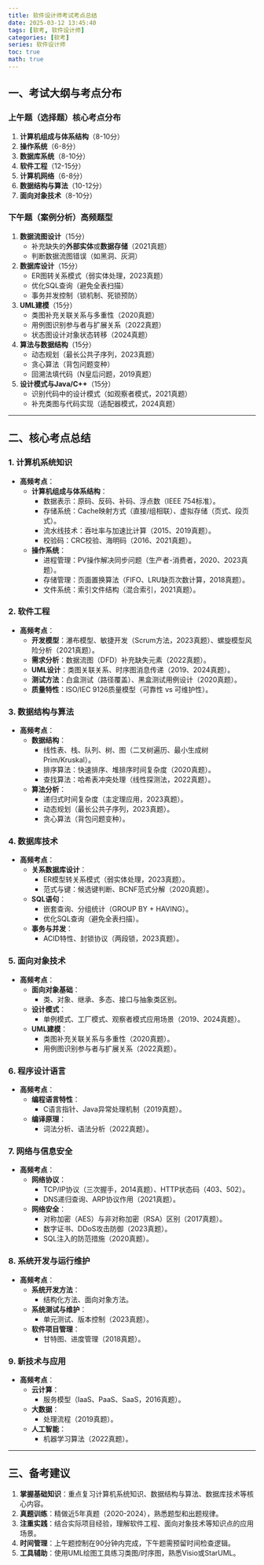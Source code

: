 ```yaml
---
title: 软件设计师考试考点总结
date: 2025-03-12 13:45:40
tags: [软考, 软件设计师]
categories: [软考]
series: 软件设计师
toc: true
math: true
---
```


## 一、考试大纲与考点分布
### 上午题（选择题）核心考点分布
1. **计算机组成与体系结构**（8-10分）
2. **操作系统**（6-8分）
3. **数据库系统**（8-10分）
4. **软件工程**（12-15分）
5. **计算机网络**（6-8分）
6. **数据结构与算法**（10-12分）
7. **面向对象技术**（8-10分）

### 下午题（案例分析）高频题型
1. **数据流图设计**（15分）
   - 补充缺失的**外部实体**或**数据存储**（2021真题）
   - 判断数据流图错误（如黑洞、灰洞）
2. **数据库设计**（15分）
   - ER图转关系模式（弱实体处理，2023真题）
   - 优化SQL查询（避免全表扫描）
   - 事务并发控制（锁机制、死锁预防）
3. **UML建模**（15分）
   - 类图补充关联关系与多重性（2020真题）
   - 用例图识别参与者与扩展关系（2022真题）
   - 状态图设计对象状态转移（2024真题）
4. **算法与数据结构**（15分）
   - 动态规划（最长公共子序列，2023真题）
   - 贪心算法（背包问题变种）
   - 回溯法填代码（N皇后问题，2019真题）
5. **设计模式与Java/C++**（15分）
   - 识别代码中的设计模式（如观察者模式，2021真题）
   - 补充类图与代码实现（适配器模式，2024真题）

---

## 二、核心考点总结
### **1. 计算机系统知识**
- **高频考点**：
    - **计算机组成与体系结构**：
        - 数据表示：原码、反码、补码、浮点数（IEEE 754标准）。
        - 存储系统：Cache映射方式（直接/组相联）、虚拟存储（页式、段页式）。
        - 流水线技术：吞吐率与加速比计算（2015、2019真题）。
        - 校验码：CRC校验、海明码（2016、2021真题）。
    - **操作系统**：
        - 进程管理：PV操作解决同步问题（生产者-消费者，2020、2023真题）。
        - 存储管理：页面置换算法（FIFO、LRU缺页次数计算，2018真题）。
        - 文件系统：索引文件结构（混合索引，2021真题）。

### **2. 软件工程**
- **高频考点**：
    - **开发模型**：瀑布模型、敏捷开发（Scrum方法，2023真题）、螺旋模型风险分析（2021真题）。
    - **需求分析**：数据流图（DFD）补充缺失元素（2022真题）。
    - **UML设计**：类图关联关系、时序图消息传递（2019、2024真题）。
    - **测试方法**：白盒测试（路径覆盖）、黑盒测试用例设计（2020真题）。
    - **质量特性**：ISO/IEC 9126质量模型（可靠性 vs 可维护性）。

### **3. 数据结构与算法**
- **高频考点**：
    - **数据结构**：
        - 线性表、栈、队列、树、图（二叉树遍历、最小生成树Prim/Kruskal）。
        - 排序算法：快速排序、堆排序时间复杂度（2020真题）。
        - 查找算法：哈希表冲突处理（线性探测法，2022真题）。
    - **算法分析**：
        - 递归式时间复杂度（主定理应用，2023真题）。
        - 动态规划（最长公共子序列，2023真题）。
        - 贪心算法（背包问题变种）。

### **4. 数据库技术**
- **高频考点**：
    - **关系数据库设计**：
        - ER模型转关系模式（弱实体处理，2023真题）。
        - 范式与键：候选键判断、BCNF范式分解（2020真题）。
    - **SQL语句**：
        - 嵌套查询、分组统计（GROUP BY + HAVING）。
        - 优化SQL查询（避免全表扫描）。
    - **事务与并发**：
        - ACID特性、封锁协议（两段锁，2023真题）。

### **5. 面向对象技术**
- **高频考点**：
    - **面向对象基础**：
        - 类、对象、继承、多态、接口与抽象类区别。
    - **设计模式**：
        - 单例模式、工厂模式、观察者模式应用场景（2019、2024真题）。
    - **UML建模**：
        - 类图补充关联关系与多重性（2020真题）。
        - 用例图识别参与者与扩展关系（2022真题）。

### **6. 程序设计语言**
- **高频考点**：
    - **编程语言特性**：
        - C语言指针、Java异常处理机制（2019真题）。
    - **编译原理**：
        - 词法分析、语法分析（2022真题）。

### **7. 网络与信息安全**
- **高频考点**：
    - **网络协议**：
        - TCP/IP协议（三次握手，2014真题）、HTTP状态码（403、502）。
        - DNS递归查询、ARP协议作用（2021真题）。
    - **网络安全**：
        - 对称加密（AES）与非对称加密（RSA）区别（2017真题）。
        - 数字证书、DDoS攻击防御（2023真题）。
        - SQL注入的防范措施（2020真题）。

### **8. 系统开发与运行维护**
- **高频考点**：
    - **系统开发方法**：
        - 结构化方法、面向对象方法。
    - **系统测试与维护**：
        - 单元测试、版本控制（2023真题）。
    - **软件项目管理**：
        - 甘特图、进度管理（2018真题）。

### **9. 新技术与应用**
- **高频考点**：
    - **云计算**：
        - 服务模型（IaaS、PaaS、SaaS，2016真题）。
    - **大数据**：
        - 处理流程（2019真题）。
    - **人工智能**：
        - 机器学习算法（2022真题）。

---

## 三、备考建议
1. **掌握基础知识**：重点复习计算机系统知识、数据结构与算法、数据库技术等核心内容。
2. **真题训练**：精做近5年真题（2020-2024），熟悉题型和出题规律。
3. **注重实践**：结合实际项目经验，理解软件工程、面向对象技术等知识点的应用场景。
4. **时间管理**：上午题控制在90分钟内完成，下午题需预留时间检查逻辑。
5. **工具辅助**：使用UML绘图工具练习类图/时序图，熟悉Visio或StarUML。
